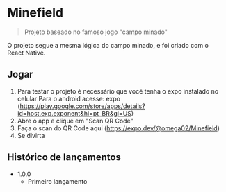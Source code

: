 # Minefield
> Projeto baseado no famoso jogo "campo minado"

O projeto segue a mesma lógica do campo minado, e foi criado com o React Native.

## Jogar

1. Para testar o projeto é necessário que você tenha o expo instalado no celular
Para o android acesse: expo (<https://play.google.com/store/apps/details?id=host.exp.exponent&hl=pt_BR&gl=US>)
2. Abre o app e clique em "Scan QR Code"
3. Faça o scan do QR Code aqui (<https://expo.dev/@omega02/Minefield>)
4. Se divirta

## Histórico de lançamentos

* 1.0.0
    * Primeiro lançamento
